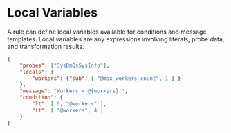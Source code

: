 # Local Variables

A rule can define local variables available for conditions and message templates. Local variables are any expressions involving literals, probe data, and transformation results.

```json
{
    "probes": ["SysDmOsSysInfo"],
    "locals": {
        "workers": {"sub": [ "@max_workers_count", 1 ] }
    },
    "message": "Workers = @{workers}.",
    "condition": {
        "lt": [ 0, "@workers" ],
        "lt": [ "@workers", 4 ]
    }
}
```